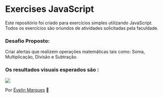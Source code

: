 # Exercises JavaScript
 Este repositório foi criado para exercícios simples utilizando JavaScript. Todos os exercícios são oriundos de atividades solicitadas pela faculdade.

 ### Desafio Proposto:

Criar alertas que realizem operações matemáticas tais como: Soma, Multiplicação, Divisão e Subtração. 

### Os resultados visuais esperados são :

<img src="https://user-images.githubusercontent.com/56482367/91105763-53ba3480-e647-11ea-9d95-879f0ddc524c.PNG">

Por <a href="https://www.linkedin.com/in/evelinmarquess/">Évelin Marques</a> 👋

